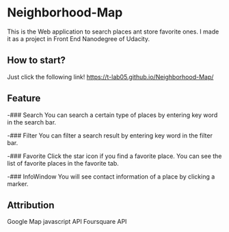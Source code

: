 # Neighborhood-Map
This is the Web application to search places ant store favorite ones.
I made it as a project in Front End Nanodegree of Udacity.

## How to start?
Just click the following link!
https://t-lab05.github.io/Neighborhood-Map/

## Feature
-### Search
  You can search a certain type of places by entering key word in the search bar. 
  
-### Filter
  You can filter a search result by entering key word in the filter bar.
  
-### Favorite
  Click the star icon if you find a favorite place. You can see the list of favorite places in the favorite tab.

-### InfoWindow
  You will see contact information of a place by clicking a marker. 

## Attribution
Google Map javascript API
Foursquare API

